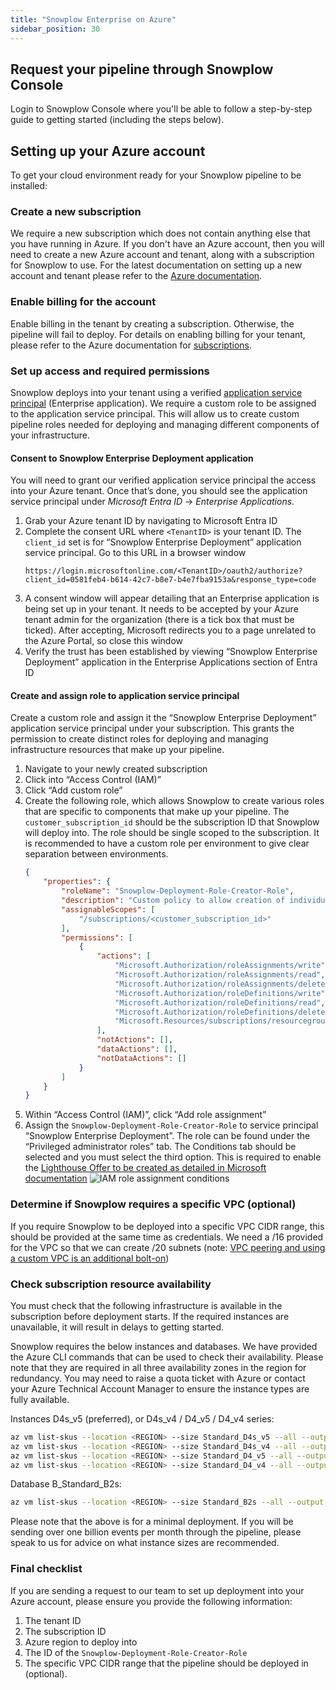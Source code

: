 ```yaml
---
title: "Snowplow Enterprise on Azure"
sidebar_position: 30
---
```


## Request your pipeline through Snowplow Console

Login to Snowplow Console where you'll be able to follow a step-by-step guide to getting started (including the steps below).

## Setting up your Azure account

To get your cloud environment ready for your Snowplow pipeline to be installed:

### Create a new subscription

We require a new subscription which does not contain anything else that you have running in Azure.  If you don't have an Azure account, then you will need to create a new Azure account and tenant, along with a subscription for Snowplow to use. For the latest documentation on setting up a new account and tenant please refer to the [Azure documentation](https://azure.microsoft.com/).

### Enable billing for the account

Enable billing in the tenant by creating a subscription. Otherwise, the pipeline will fail to deploy. For details on enabling billing for your tenant, please refer to the Azure documentation for [subscriptions](https://learn.microsoft.com/en-us/azure/cost-management-billing/manage/create-subscription).

### Set up access and required permissions

Snowplow deploys into your tenant using a verified [application service principal](https://learn.microsoft.com/en-us/entra/identity-platform/app-objects-and-service-principals?tabs=browser#service-principal-object) (Enterprise application). We require a custom role to be assigned to the application service principal. This will allow us to create custom pipeline roles needed for deploying and managing different components of your infrastructure.

#### Consent to Snowplow Enterprise Deployment application

You will need to grant our verified application service principal the access into your Azure tenant. Once that’s done, you should see the application service principal under _Microsoft Entra ID_ → _Enterprise Applications_.

1. Grab your Azure tenant ID by navigating to Microsoft Entra ID
2. Complete the consent URL where `<TenantID>` is your tenant ID. The `client_id` set is for “Snowplow Enterprise Deployment” application service principal. Go to this URL in a browser window
    ```
    https://login.microsoftonline.com/<TenantID>/oauth2/authorize?client_id=0581feb4-b614-42c7-b8e7-b4e7fba9153a&response_type=code
    ```
3. A consent window will appear detailing that an Enterprise application is being set up in your tenant. It needs to be accepted by your Azure tenant admin for the organization (there is a tick box that must be ticked). After accepting, Microsoft redirects you to a page unrelated to the Azure Portal, so close this window
4. Verify the trust has been established by viewing “Snowplow Enterprise Deployment” application in the Enterprise Applications section of Entra ID

#### Create and assign role to application service principal

Create a custom role and assign it the “Snowplow Enterprise Deployment” application service principal under your subscription. This grants the permission to create distinct roles for deploying and managing infrastructure resources that make up your pipeline.

1. Navigate to your newly created subscription
2. Click into “Access Control (IAM)”
3. Click “Add custom role”
4. Create the following role, which allows Snowplow to create various roles that are specific to components that make up your pipeline. The `customer_subscription_id` should be the subscription ID that Snowplow will deploy into. The role should be single scoped to the subscription. It is recommended to have a custom role per environment to give clear separation between environments.
    ```json
    {
        "properties": {
            "roleName": "Snowplow-Deployment-Role-Creator-Role",
            "description": "Custom policy to allow creation of individual Azure stack related roles",
            "assignableScopes": [
                "/subscriptions/<customer_subscription_id>"
            ],
            "permissions": [
                {
                    "actions": [
                        "Microsoft.Authorization/roleAssignments/write",
                        "Microsoft.Authorization/roleAssignments/read",
                        "Microsoft.Authorization/roleAssignments/delete",
                        "Microsoft.Authorization/roleDefinitions/write",
                        "Microsoft.Authorization/roleDefinitions/read",
                        "Microsoft.Authorization/roleDefinitions/delete",
                        "Microsoft.Resources/subscriptions/resourcegroups/read"
                    ],
                    "notActions": [],
                    "dataActions": [],
                    "notDataActions": []
                }
            ]
        }
    }
    ```
5. Within “Access Control (IAM)”, click “Add role assignment”
6. Assign the `Snowplow-Deployment-Role-Creator-Role` to service principal “Snowplow Enterprise Deployment”. The role can be found under the “Privileged administrator roles” tab. The Conditions tab should be selected and you must select the third option. This is required to enable the [Lighthouse Offer to be created as detailed in Microsoft documentation](https://learn.microsoft.com/en-us/azure/lighthouse/how-to/deploy-policy-remediation#create-a-user-who-can-assign-roles-to-a-managed-identity-in-the-customer-tenant:~:text=To%20allow%20a,Administrator%20or%20Owner)
![IAM role assignment conditions](./images/azure_role_assignment_conditions.png)

### Determine if Snowplow requires a specific VPC (optional)

If you require Snowplow to be deployed into a specific VPC CIDR range, this
should be provided at the same time as credentials. We need a /16 provided
for the VPC so that we can create /20 subnets (note: [VPC peering and using a custom VPC is an additional bolt-on](https://snowplow.io/snowplow-behavioral-data-platform-product-description/#h-vpc-peering-aws-gcp))

### Check subscription resource availability

You must check that the following infrastructure is available in the subscription
before deployment starts. If the required instances are unavailable, it will
result in delays to getting started.

Snowplow requires the below instances and databases. We have provided the Azure
CLI commands that can be used to check their availability. Please note that they
are required in all three availability zones in the region for redundancy. You
may need to raise a quota ticket with Azure or contact your Azure Technical
Account Manager to ensure the instance types are fully available.

Instances D4s_v5 (preferred), or D4s_v4 / D4_v5 / D4_v4 series:

```bash
az vm list-skus --location <REGION> --size Standard_D4s_v5 --all --output table
az vm list-skus --location <REGION> --size Standard_D4s_v4 --all --output table
az vm list-skus --location <REGION> --size Standard_D4_v5 --all --output table
az vm list-skus --location <REGION> --size Standard_D4_v4 --all --output table
```

Database B_Standard_B2s:

```bash
az vm list-skus --location <REGION> --size Standard_B2s --all --output table
```

Please note that the above is for a minimal deployment. If you will be sending
over one billion events per month through the pipeline, please speak to us for
advice on what instance sizes are recommended.

### Final checklist

If you are sending a request to our team to set up deployment into your Azure
account, please ensure you provide the following information:

1. The tenant ID
2. The subscription ID
3. Azure region to deploy into
4. The ID of the `Snowplow-Deployment-Role-Creator-Role`
5. The specific VPC CIDR range that the pipeline should be deployed in (optional).
